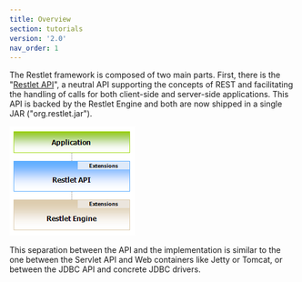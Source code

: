 ```yaml
---
title: Overview
section: tutorials
version: '2.0'
nav_order: 1
---
```

The Restlet framework is composed of two main parts. First, there is the
"[Restlet API](api/)", a neutral API supporting the concepts of REST and
facilitating the handling of calls for both client-side and server-side
applications. This API is backed by the Restlet Engine and both are now
shipped in a single JAR ("org.restlet.jar").

![](images/tutorial01.png)

This separation between the API and the implementation is similar to the
one between the Servlet API and Web containers like Jetty or Tomcat, or
between the JDBC API and concrete JDBC drivers.
